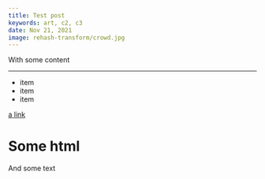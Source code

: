 ```yaml
---
title: Test post
keywords: art, c2, c3
date: Nov 21, 2021
image: rehash-transform/crowd.jpg
---
```


With some content

---

* item
* item
* item

[a link](palmdrop.zone)

<div>
  <h1>
    Some html
  </h1>

  <p>
    And some text
  </p>
</div>
